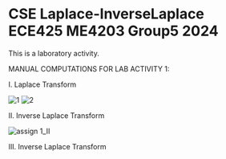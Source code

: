 # CSE Laplace-InverseLaplace ECE425 ME4203 Group5 2024
This is a laboratory activity.

MANUAL COMPUTATIONS FOR LAB ACTIVITY 1:

I. Laplace Transform

![1](https://github.com/miws14/CSE_Laplace-InverseLaplace_ECE425_ME4203_Group5_2024/assets/159778374/85c49003-c2dd-4386-83a9-be53e47fbc1d)
![2](https://github.com/miws14/CSE_Laplace-InverseLaplace_ECE425_ME4203_Group5_2024/assets/159778374/574952a7-c110-4ede-93c6-4d451cfa35ae)

II. Inverse Laplace Transform

![assign 1_II](https://github.com/miws14/CSE_Laplace-InverseLaplace_ECE425_ME4203_Group5_2024/assets/161241151/72fbbc50-1630-4395-bffd-dc33451afead)

III. Inverse Laplace Transform

